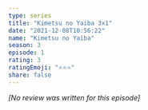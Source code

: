 ```yaml
---
type: series
title: "Kimetsu no Yaiba 3x1"
date: "2021-12-08T10:56:22"
name: "Kimetsu no Yaiba"
season: 3
episode: 1
rating: 3
ratingEmoji: "⭐️⭐️⭐️"
share: false
---
```


*[No review was written for this episode]*
